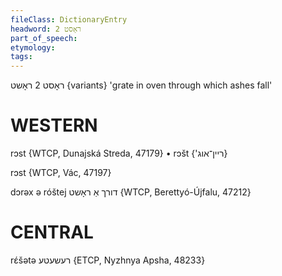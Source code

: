 ```yaml
---
fileClass: DictionaryEntry
headword: ראָסט 2
part_of_speech: 
etymology: 
tags: 
---
```

ראָסט 2 
ראָשט {variants}
'grate in oven through which ashes fall'

WESTERN
========

rɔst {WTCP, Dunajská Streda, 47179}
	•	rɔšt {'ריין־אוג}

rɔst {WTCP, Vác, 47197}

dɔrəx ə róštej דורך אַ ראָשט {WTCP, Berettyó-Újfalu, 47212}

CENTRAL
========

rɛ́šətə רעשעטע {ETCP, Nyzhnya Apsha, 48233}

